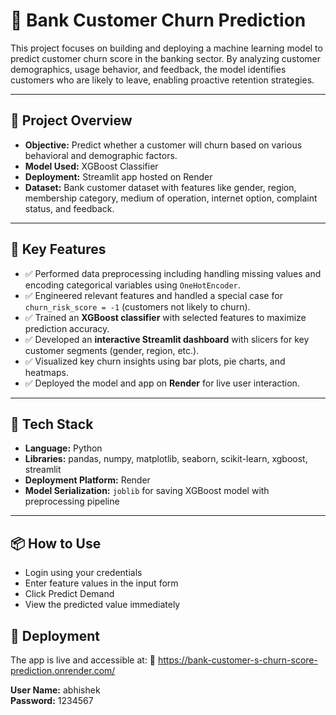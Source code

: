# 🏦 Bank Customer Churn Prediction

This project focuses on building and deploying a machine learning model to predict customer churn score in the banking sector.
By analyzing customer demographics, usage behavior, and feedback, the model identifies customers who are likely to leave, enabling proactive retention strategies.

---

## 📌 Project Overview

- **Objective:** Predict whether a customer will churn based on various behavioral and demographic factors.
- **Model Used:** XGBoost Classifier
- **Deployment:** Streamlit app hosted on Render
- **Dataset:** Bank customer dataset with features like gender, region, membership category, medium of operation, internet option, complaint status, and feedback.

---

## 🚀 Key Features

- ✅ Performed data preprocessing including handling missing values and encoding categorical variables using `OneHotEncoder`.
- ✅ Engineered relevant features and handled a special case for `churn_risk_score = -1` (customers not likely to churn).
- ✅ Trained an **XGBoost classifier** with selected features to maximize prediction accuracy.
- ✅ Developed an **interactive Streamlit dashboard** with slicers for key customer segments (gender, region, etc.).
- ✅ Visualized key churn insights using bar plots, pie charts, and heatmaps.
- ✅ Deployed the model and app on **Render** for live user interaction.

---

## 🧠 Tech Stack

- **Language:** Python  
- **Libraries:** pandas, numpy, matplotlib, seaborn, scikit-learn, xgboost, streamlit  
- **Deployment Platform:** Render  
- **Model Serialization:** `joblib` for saving XGBoost model with preprocessing pipeline  

---

## 📦 How to Use

- Login using your credentials
- Enter feature values in the input form
- Click Predict Demand
- View the predicted value immediately

## 📁 Deployment
The app is live and accessible at: 🔗 https://bank-customer-s-churn-score-prediction.onrender.com/

**User Name:** abhishek       
**Password:** 1234567
